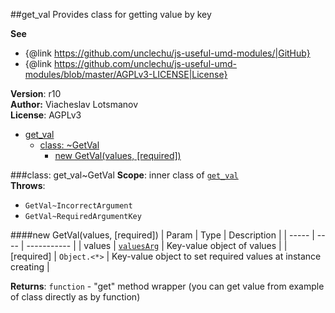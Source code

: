 <a name="module_get_val"></a>
##get_val
Provides class for getting value by key

**See**

- {@link https://github.com/unclechu/js-useful-umd-modules/|GitHub}
- {@link https://github.com/unclechu/js-useful-umd-modules/blob/master/AGPLv3-LICENSE|License}

**Version**: r10  
**Author:** Viacheslav Lotsmanov  
**License**: AGPLv3  

* [get_val](#module_get_val)
  * [class: ~GetVal](#module_get_val..GetVal)
    * [new GetVal(values, [required])](#new_module_get_val..GetVal_new)

<a name="module_get_val..GetVal"></a>
###class: get_val~GetVal
**Scope**: inner class of <code>[get_val](#module_get_val)</code>  
**Throws**:

- <code>GetVal~IncorrectArgument</code> 
- <code>GetVal~RequiredArgumentKey</code> 

<a name="new_module_get_val..GetVal_new"></a>
####new GetVal(values, [required])
| Param | Type | Description |
| ----- | ---- | ----------- |
| values | <code>[valuesArg](#GetVal..valuesArg)</code> | Key-value object of values |
| \[required\] | <code>Object.&lt;\*&gt;</code> | Key-value object to set required values at instance creating |

**Returns**: <code>function</code> - "get" method wrapper (you can get value from example of class directly as by function)  
